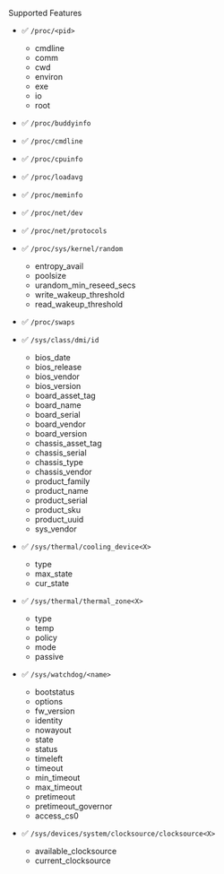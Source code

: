 Supported Features
* ✅ `/proc/<pid>`
    * cmdline
    * comm
    * cwd
    * environ
    * exe
    * io
    * root

* ✅ `/proc/buddyinfo`

* ✅ `/proc/cmdline`

* ✅ `/proc/cpuinfo`

* ✅ `/proc/loadavg`

* ✅ `/proc/meminfo`

* ✅ `/proc/net/dev`

* ✅ `/proc/net/protocols`

* ✅ `/proc/sys/kernel/random`
    * entropy_avail
    * poolsize
    * urandom_min_reseed_secs
    * write_wakeup_threshold
    * read_wakeup_threshold

* ✅ `/proc/swaps`

* ✅ `/sys/class/dmi/id`
    * bios_date
    * bios_release
    * bios_vendor
    * bios_version
    * board_asset_tag
    * board_name
    * board_serial
    * board_vendor
    * board_version
    * chassis_asset_tag
    * chassis_serial
    * chassis_type
    * chassis_vendor
    * product_family
    * product_name
    * product_serial
    * product_sku
    * product_uuid
    * sys_vendor

* ✅ `/sys/thermal/cooling_device<X>`
    * type
    * max_state
    * cur_state

* ✅ `/sys/thermal/thermal_zone<X>`
    * type
    * temp
    * policy
    * mode
    * passive

* ✅ `/sys/watchdog/<name>`
    * bootstatus
    * options
    * fw_version
    * identity
    * nowayout
    * state
    * status
    * timeleft
    * timeout
    * min_timeout
    * max_timeout
    * pretimeout
    * pretimeout_governor
    * access_cs0

* ✅ `/sys/devices/system/clocksource/clocksource<X>`
    * available_clocksource
    * current_clocksource
